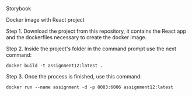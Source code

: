 Storybook

Docker image with React project

Step 1. Download the project from this repository, it contains the React app and the dockerfiles necessary to create the docker image.

Step 2. Inside the project's folder in the command prompt use the next command:

    docker build -t assignment12:latest .

Step 3. Once the process is finished, use this command:

    docker run --name assignment -d -p 8083:6006 assignment12:latest
